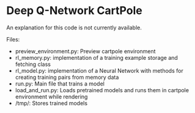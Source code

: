 # Deep Q-Network CartPole

An explanation for this code is not currently available. 

Files:
- preview_environment.py: Preview cartpole environment
- rl_memory.py: implementation of a training example storage and fetching class
- rl_model.py: implementation of a Neural Network with methods for creating training pairs from memory data
- run.py: Main file that trains a model
- load_and_run.py: Loads pretrained models and runs them in cartpole environment while rendering
- /tmp/: Stores trained models
